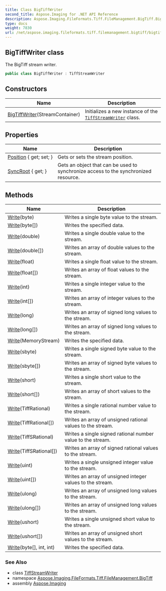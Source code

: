 ```yaml
---
title: Class BigTiffWriter
second_title: Aspose.Imaging for .NET API Reference
description: Aspose.Imaging.FileFormats.Tiff.FileManagement.BigTiff.BigTiffWriter class. The BigTiff stream writer
type: docs
weight: 7830
url: /net/aspose.imaging.fileformats.tiff.filemanagement.bigtiff/bigtiffwriter/
---
```

## BigTiffWriter class

The BigTiff stream writer.

```csharp
public class BigTiffWriter : TiffStreamWriter
```

## Constructors

| Name | Description |
| --- | --- |
| [BigTiffWriter](bigtiffwriter/)(StreamContainer) | Initializes a new instance of the [`TiffStreamWriter`](../../aspose.imaging.fileformats.tiff.filemanagement/tiffstreamwriter/) class. |

## Properties

| Name | Description |
| --- | --- |
| [Position](../../aspose.imaging.fileformats.tiff.filemanagement/tiffstreamwriter/position/) { get; set; } | Gets or sets the stream position. |
| [SyncRoot](../../aspose.imaging.fileformats.tiff.filemanagement/tiffstreamwriter/syncroot/) { get; } | Gets an object that can be used to synchronize access to the synchronized resource. |

## Methods

| Name | Description |
| --- | --- |
| [Write](../../aspose.imaging.fileformats.tiff.filemanagement/tiffstreamwriter/write/)(byte) | Writes a single byte value to the stream. |
| [Write](../../aspose.imaging.fileformats.tiff.filemanagement/tiffstreamwriter/write/)(byte[]) | Writes the specified data. |
| [Write](../../aspose.imaging.fileformats.tiff.filemanagement/tiffstreamwriter/write/)(double) | Writes a single double value to the stream. |
| [Write](../../aspose.imaging.fileformats.tiff.filemanagement/tiffstreamwriter/write/)(double[]) | Writes an array of double values to the stream. |
| [Write](../../aspose.imaging.fileformats.tiff.filemanagement/tiffstreamwriter/write/)(float) | Writes a single float value to the stream. |
| [Write](../../aspose.imaging.fileformats.tiff.filemanagement/tiffstreamwriter/write/)(float[]) | Writes an array of float values to the stream. |
| [Write](../../aspose.imaging.fileformats.tiff.filemanagement/tiffstreamwriter/write/)(int) | Writes a single integer value to the stream. |
| [Write](../../aspose.imaging.fileformats.tiff.filemanagement/tiffstreamwriter/write/)(int[]) | Writes an array of integer values to the stream. |
| [Write](../../aspose.imaging.fileformats.tiff.filemanagement/tiffstreamwriter/write/)(long) | Writes an array of signed long values to the stream. |
| [Write](../../aspose.imaging.fileformats.tiff.filemanagement/tiffstreamwriter/write/)(long[]) | Writes an array of signed long values to the stream. |
| [Write](../../aspose.imaging.fileformats.tiff.filemanagement/tiffstreamwriter/write/)(MemoryStream) | Writes the specified data. |
| [Write](../../aspose.imaging.fileformats.tiff.filemanagement/tiffstreamwriter/write/)(sbyte) | Writes a single signed byte value to the stream. |
| [Write](../../aspose.imaging.fileformats.tiff.filemanagement/tiffstreamwriter/write/)(sbyte[]) | Writes an array of signed byte values to the stream. |
| [Write](../../aspose.imaging.fileformats.tiff.filemanagement/tiffstreamwriter/write/)(short) | Writes a single short value to the stream. |
| [Write](../../aspose.imaging.fileformats.tiff.filemanagement/tiffstreamwriter/write/)(short[]) | Writes an array of short values to the stream. |
| [Write](../../aspose.imaging.fileformats.tiff.filemanagement/tiffstreamwriter/write/)(TiffRational) | Writes a single rational number value to the stream. |
| [Write](../../aspose.imaging.fileformats.tiff.filemanagement/tiffstreamwriter/write/)(TiffRational[]) | Writes an array of unsigned rational values to the stream. |
| [Write](../../aspose.imaging.fileformats.tiff.filemanagement/tiffstreamwriter/write/)(TiffSRational) | Writes a single signed rational number value to the stream. |
| [Write](../../aspose.imaging.fileformats.tiff.filemanagement/tiffstreamwriter/write/)(TiffSRational[]) | Writes an array of signed rational values to the stream. |
| [Write](../../aspose.imaging.fileformats.tiff.filemanagement/tiffstreamwriter/write/)(uint) | Writes a single unsigned integer value to the stream. |
| [Write](../../aspose.imaging.fileformats.tiff.filemanagement/tiffstreamwriter/write/)(uint[]) | Writes an array of unsigned integer values to the stream. |
| [Write](../../aspose.imaging.fileformats.tiff.filemanagement/tiffstreamwriter/write/)(ulong) | Writes an array of unsigned long values to the stream. |
| [Write](../../aspose.imaging.fileformats.tiff.filemanagement/tiffstreamwriter/write/)(ulong[]) | Writes an array of unsigned long values to the stream. |
| [Write](../../aspose.imaging.fileformats.tiff.filemanagement/tiffstreamwriter/write/)(ushort) | Writes a single unsigned short value to the stream. |
| [Write](../../aspose.imaging.fileformats.tiff.filemanagement/tiffstreamwriter/write/)(ushort[]) | Writes an array of unsigned short values to the stream. |
| [Write](../../aspose.imaging.fileformats.tiff.filemanagement/tiffstreamwriter/write/)(byte[], int, int) | Writes the specified data. |

### See Also

* class [TiffStreamWriter](../../aspose.imaging.fileformats.tiff.filemanagement/tiffstreamwriter/)
* namespace [Aspose.Imaging.FileFormats.Tiff.FileManagement.BigTiff](../../aspose.imaging.fileformats.tiff.filemanagement.bigtiff/)
* assembly [Aspose.Imaging](../../)


